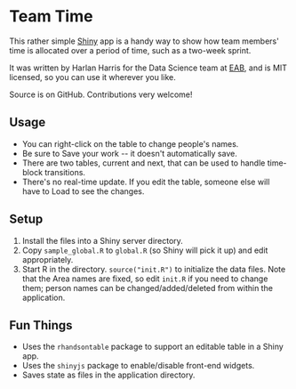 Team Time
=========

This rather simple [Shiny](http://shiny.rstudio.com/) app is a handy way to show how 
team members' time is allocated over a period of time, such as a two-week sprint.

It was written by Harlan Harris for the Data Science team at [EAB](http://eab.com), and is
MIT licensed, so you can use it wherever you like.

Source is on GitHub. Contributions very welcome!

Usage
-----

* You can right-click on the table to change people's names.
* Be sure to Save your work -- it doesn't automatically save. 
* There are two tables, current and next, that can be used to handle time-block transitions.
* There's no real-time update. If you edit the table, someone else will have to Load to see the changes.

Setup
-----

1. Install the files into a Shiny server directory.
2. Copy `sample_global.R` to `global.R` (so Shiny will pick it up) and edit appropriately.
3. Start R in the directory. `source("init.R")` to initialize the data files. Note that
   the Area names are fixed, so edit `init.R` if you need to change them; person names can
   be changed/added/deleted from within the application.

Fun Things
----------

* Uses the `rhandsontable` package to support an editable table in a Shiny app.
* Uses the `shinyjs` package to enable/disable front-end widgets.
* Saves state as files in the application directory.
